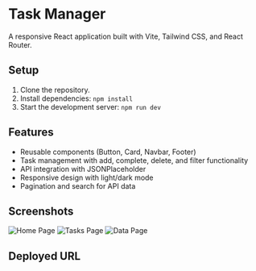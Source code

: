 # Task Manager

A responsive React application built with Vite, Tailwind CSS, and React Router.

## Setup
1. Clone the repository.
2. Install dependencies: `npm install`
3. Start the development server: `npm run dev`

## Features
- Reusable components (Button, Card, Navbar, Footer)
- Task management with add, complete, delete, and filter functionality
- API integration with JSONPlaceholder
- Responsive design with light/dark mode
- Pagination and search for API data

## Screenshots
![Home Page](screenshots/home.png)
![Tasks Page](screenshots/tasks.png)
![Data Page](screenshots/data.png)

## Deployed URL